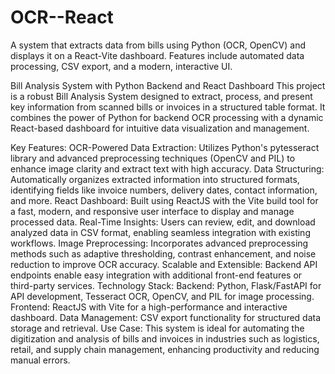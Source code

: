 # OCR--React
A system that extracts data from bills using Python (OCR, OpenCV) and displays it on a React-Vite dashboard. Features include automated data processing, CSV export, and a modern, interactive UI.

Bill Analysis System with Python Backend and React Dashboard
This project is a robust Bill Analysis System designed to extract, process, and present key information from scanned bills or invoices in a structured table format. It combines the power of Python for backend OCR processing with a dynamic React-based dashboard for intuitive data visualization and management.

Key Features:
OCR-Powered Data Extraction: Utilizes Python's pytesseract library and advanced preprocessing techniques (OpenCV and PIL) to enhance image clarity and extract text with high accuracy.
Data Structuring: Automatically organizes extracted information into structured formats, identifying fields like invoice numbers, delivery dates, contact information, and more.
React Dashboard: Built using ReactJS with the Vite build tool for a fast, modern, and responsive user interface to display and manage processed data.
Real-Time Insights: Users can review, edit, and download analyzed data in CSV format, enabling seamless integration with existing workflows.
Image Preprocessing: Incorporates advanced preprocessing methods such as adaptive thresholding, contrast enhancement, and noise reduction to improve OCR accuracy.
Scalable and Extensible: Backend API endpoints enable easy integration with additional front-end features or third-party services.
Technology Stack:
Backend: Python, Flask/FastAPI for API development, Tesseract OCR, OpenCV, and PIL for image processing.
Frontend: ReactJS with Vite for a high-performance and interactive dashboard.
Data Management: CSV export functionality for structured data storage and retrieval.
Use Case:
This system is ideal for automating the digitization and analysis of bills and invoices in industries such as logistics, retail, and supply chain management, enhancing productivity and reducing manual errors.
